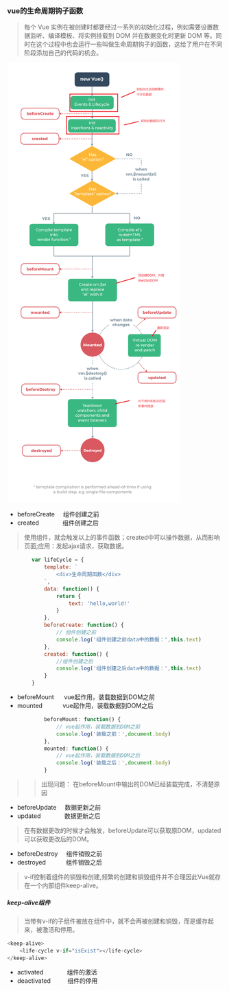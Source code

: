 ### vue的生命周期钩子函数

> 每个 Vue 实例在被创建时都要经过一系列的初始化过程，例如需要设置数据监听、编译模板、将实例挂载到 DOM 并在数据变化时更新 DOM 等。同时在这个过程中也会运行一些叫做生命周期钩子的函数，这给了用户在不同阶段添加自己的代码的机会。

![vue的生命周期函数](images/lifecycle.png)

- beforeCreate &nbsp;&nbsp;&nbsp;&nbsp;组件创建之前
- created &nbsp;&nbsp;&nbsp;&nbsp;&nbsp;&nbsp;&nbsp;&nbsp;&nbsp;&nbsp;&nbsp;&nbsp;&nbsp;组件创建之后

> 使用组件，就会触发以上的事件函数；created中可以操作数据，从而影响页面;应用：发起ajax请求，获取数据。

```javascript
        var lifeCycle = {
            template: `
                <div>生命周期函数</div>
            `,
            data: function() {
                return {
                    text: 'hello,world!'
                }
            },
            beforeCreate: function() {
                // 组件创建之前
                console.log('组件创建之前data中的数据：',this.text)
            },
            created: function() {
                //组件创建之后
                console.log('组件创建之后data中的数据：',this.text)
            }
        }
```

- beforeMount &nbsp;&nbsp;&nbsp;&nbsp;&nbsp;vue起作用，装载数据到DOM之前
- mounted &nbsp;&nbsp;&nbsp;&nbsp;&nbsp;&nbsp;&nbsp;&nbsp;&nbsp;&nbsp;&nbsp;vue起作用，装载数据到DOM之后

```javascript
            beforeMount: function() {
                // vue起作用，装载数据到DOM之前
                console.log('装载之前：',document.body)
            },
            mounted: function() {
                // vue起作用，装载数据到DOM之后
                console.log('装载之后：',document.body)
            }
```
>> 出现问题： 在beforeMount中输出的DOM已经装载完成，不清楚原因

- beforeUpdate &nbsp;&nbsp;&nbsp;&nbsp;数据更新之前
- updated &nbsp;&nbsp;&nbsp;&nbsp;&nbsp;&nbsp;&nbsp;&nbsp;&nbsp;&nbsp;&nbsp;&nbsp;&nbsp;数据更新之后

> 在有数据更改的时候才会触发，beforeUpdate可以获取原DOM，updated可以获取更改后的DOM。

- beforeDestroy&nbsp;&nbsp;&nbsp;&nbsp;&nbsp;组件销毁之前
- destroyed&nbsp;&nbsp;&nbsp;&nbsp;&nbsp;&nbsp;&nbsp;&nbsp;&nbsp;&nbsp;&nbsp;&nbsp;组件销毁之后

> v-if控制着组件的销毁和创建,频繁的创建和销毁组件并不合理因此Vue就存在一个内部组件keep-alive。

##### keep-alive组件

> 当带有v-if的子组件被放在<keep-alive></keep-alive>组件中，就不会再被创建和销毁，而是缓存起来，被激活和停用。

```javascript
<keep-alive>
    <life-cycle v-if="isExist"></life-cycle>
</keep-alive>
```

- activated&nbsp;&nbsp;&nbsp;&nbsp;&nbsp;&nbsp;&nbsp;&nbsp;&nbsp;&nbsp;&nbsp;&nbsp;&nbsp;&nbsp;组件的激活
- deactivated&nbsp;&nbsp;&nbsp;&nbsp;&nbsp;&nbsp;&nbsp;&nbsp;&nbsp;&nbsp;组件的停用

